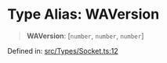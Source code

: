 # Type Alias: WAVersion

> **WAVersion**: \[`number`, `number`, `number`\]

Defined in: [src/Types/Socket.ts:12](https://github.com/Fokusdotid/Baileys/blob/86ad0f8078178c8586062ad3364a59e068f4b3b2/src/Types/Socket.ts#L12)
